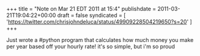 +++
title = "Note on Mar 21 EDT 2011 at 15:4"
publishdate = 2011-03-21T19:04:22+00:00
draft = false
syndicated = [ 'https://twitter.com/chrisjohndeluca/status/49909228504219650?s=20' ]
+++

Just wrote a #python program that calculates how much money you make per year based off your hourly rate! it's so simple, but i'm so proud

